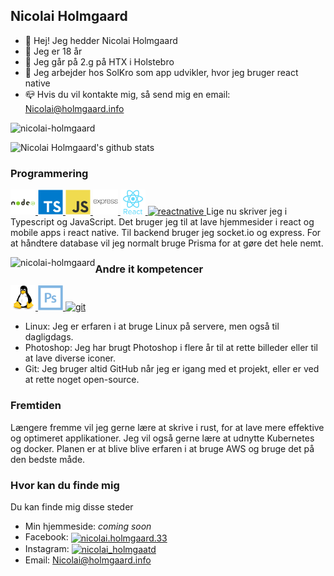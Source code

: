 ## Nicolai Holmgaard

- 👋 Hej! Jeg hedder Nicolai Holmgaard
- 🍺 Jeg er 18 år
- 🏫 Jeg går på 2.g på HTX i Holstebro
- 💼 Jeg arbejder hos SolKro som app udvikler, hvor jeg bruger react native
- 📪 Hvis du vil kontakte mig, så send mig en email: Nicolai@holmgaard.info

<p align="left"> <img src="https://komarev.com/ghpvc/?username=nicolai-holmgaard&label=Profile%20views&color=0e75b6&style=flat" alt="nicolai-holmgaard" /> </p>

​![​Nicolai Holmgaard's github stats​](https://github-readme-stats.vercel.app/api?username=Nicolai-Holmgaard&show_icons=true&title_color=fff&icon_color=79ff97&text_color=9f9f9f&bg_color=151515)

### Programmering
<a href="https://nodejs.org" target="_blank" rel="noreferrer"> <img src="https://raw.githubusercontent.com/devicons/devicon/master/icons/nodejs/nodejs-original-wordmark.svg" alt="nodejs" width="40" height="40"/> </a> 
<a href="https://www.typescriptlang.org/" target="_blank" rel="noreferrer"> <img src="https://raw.githubusercontent.com/devicons/devicon/master/icons/typescript/typescript-original.svg" alt="typescript" width="40" height="40"/> </a>
<a href="https://developer.mozilla.org/en-US/docs/Web/JavaScript" target="_blank" rel="noreferrer"> <img src="https://raw.githubusercontent.com/devicons/devicon/master/icons/javascript/javascript-original.svg" alt="javascript" width="40" height="40"/> </a>
<a href="https://expressjs.com" target="_blank" rel="noreferrer"> <img src="https://raw.githubusercontent.com/devicons/devicon/master/icons/express/express-original-wordmark.svg" alt="express" width="40" height="40"/> </a>
<a href="https://reactjs.org/" target="_blank" rel="noreferrer"> <img src="https://raw.githubusercontent.com/devicons/devicon/master/icons/react/react-original-wordmark.svg" alt="react" width="40" height="40"/> </a> <a href="https://reactnative.dev/" target="_blank" rel="noreferrer"> <img src="https://reactnative.dev/img/header_logo.svg" alt="reactnative" width="40" height="40"/> </a>
Lige nu skriver jeg i Typescript og JavaScript.
Det bruger jeg til at lave hjemmesider i react og mobile apps i react native.
Til backend bruger jeg socket.io og express.
For at håndtere database vil jeg normalt bruge Prisma for at gøre det hele nemt.

<p><img align="left" src="https://github-readme-stats.vercel.app/api/top-langs?username=nicolai-holmgaard&show_icons=true&title_color=fff&icon_color=79ff97&text_color=9f9f9f&bg_color=151515&locale=en&layout=compact" alt="nicolai-holmgaard" /></p>

### Andre it kompetencer
<a href="https://www.linux.org/" target="_blank" rel="noreferrer"> <img src="https://raw.githubusercontent.com/devicons/devicon/master/icons/linux/linux-original.svg" alt="linux" width="40" height="40"/> </a>
<a href="https://www.photoshop.com/en" target="_blank" rel="noreferrer"> <img src="https://raw.githubusercontent.com/devicons/devicon/master/icons/photoshop/photoshop-line.svg" alt="photoshop" width="40" height="40"/> </a>
<a href="https://git-scm.com/" target="_blank" rel="noreferrer"> <img src="https://www.vectorlogo.zone/logos/git-scm/git-scm-icon.svg" alt="git" width="40" height="40"/> </a>
- Linux: Jeg er erfaren i at bruge Linux på servere, men også til dagligdags.
- Photoshop: Jeg har brugt Photoshop i flere år til at rette billeder eller til at lave diverse iconer.
- Git: Jeg bruger altid GitHub når jeg er igang med et projekt, eller er ved at rette noget open-source.

### Fremtiden
Længere fremme vil jeg gerne lære at skrive i rust, for at lave mere effektive og optimeret applikationer.
Jeg vil også gerne lære at udnytte Kubernetes og docker.
Planen er at blive blive erfaren i at bruge AWS og bruge det på den bedste måde.

### Hvor kan du finde mig
Du kan finde mig disse steder
- Min hjemmeside: *coming soon*
- Facebook: <a href="https://fb.com/nicolai.holmgaard.33" target="blank"><img align="center" src="https://raw.githubusercontent.com/rahuldkjain/github-profile-readme-generator/master/src/images/icons/Social/facebook.svg" alt="nicolai.holmgaard.33" height="30" width="40" /></a>
- Instagram: <a href="https://instagram.com/nicolai_holmgaard" target="blank"><img align="center" src="https://raw.githubusercontent.com/rahuldkjain/github-profile-readme-generator/master/src/images/icons/Social/instagram.svg" alt="nicolai_holmgaatd" height="30" width="40" /></a>
- Email: Nicolai@holmgaard.info
